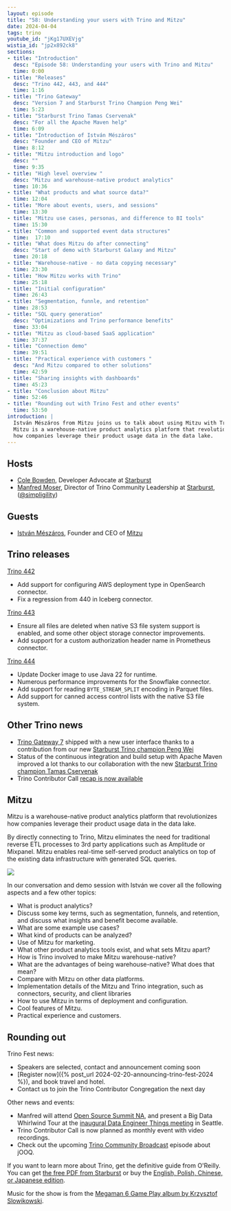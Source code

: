 ```yaml
---
layout: episode
title: "58: Understanding your users with Trino and Mitzu"
date: 2024-04-04
tags: trino
youtube_id: "jKg17UXEVjg"
wistia_id: "jp2x892ck8"
sections:
- title: "Introduction"
  desc: "Episode 58: Understanding your users with Trino and Mitzu"
  time: 0:00
- title: "Releases"
  desc: "Trino 442, 443, and 444"
  time: 1:16
- title: "Trino Gateway"
  desc: "Version 7 and Starburst Trino Champion Peng Wei"
  time: 5:23
- title: "Starburst Trino Tamas Cservenak"
  desc: "For all the Apache Maven help"
  time: 6:09
- title: "Introduction of István Mészáros"
  desc: "Founder and CEO of Mitzu"
  time: 8:12
- title: "Mitzu introduction and logo"
  desc: ""
  time: 9:35
- title: "High level overview "
  desc: "Mitzu and warehouse-native product analytics"
  time: 10:36
- title: "What products and what source data?"
  time: 12:04
- title: "More about events, users, and sessions"
  time: 13:30
- title: "Mitzu use cases, personas, and difference to BI tools"
  time: 15:30
- title: "Common and supported event data structures"
  time:  17:10
- title: "What does Mitzu do after connecting"
  desc: "Start of demo with Starburst Galaxy and Mitzu"
  time: 20:18
- title: "Warehouse-native - no data copying necessary"
  time: 23:30
- title: "How Mitzu works with Trino"
  time: 25:18
- title: "Initial configuration"
  time: 26:43
- title: "Segmentation, funnle, and retention"
  time: 28:53
- title: "SQL query generation"
  desc: "Optimizations and Trino performance benefits"
  time: 33:04
- title: "Mitzu as cloud-based SaaS application"
  time: 37:37
- title: "Connection demo"
  time: 39:51
- title: "Practical experience with customers "
  desc: "And Mitzu compared to other solutions"
  time: 42:59
- title: "Sharing insights with dashboards"
  time: 45:23
- title: "Conclusion about Mitzu"
  time: 52:46
- title: "Rounding out with Trino Fest and other events"
  time: 53:50
introduction: |
  István Mészáros from Mitzu joins us to talk about using Mitzu with Trino.
  Mitzu is a warehouse-native product analytics platform that revolutionizes 
  how companies leverage their product usage data in the data lake.
---
```


## Hosts

* [Cole Bowden](https://www.linkedin.com/in/cole-m-bowden), Developer Advocate
  at [Starburst](https://starburst.io)
* [Manfred Moser](https://www.linkedin.com/in/manfredmoser), Director of Trino
  Community Leadership at [Starburst](https://starburst.io),
  ([@simpligility](https://twitter.com/simpligility))

## Guests

* [István Mészáros](https://www.linkedin.com/in/imeszaros/), Founder and CEO of
  [Mitzu](https://www.mitzu.io/)

## Trino releases

[Trino 442](https://trino.io/docs/current/release/release-442.html)

* Add support for configuring AWS deployment type in OpenSearch connector.
* Fix a regression from 440 in Iceberg connector.

[Trino 443](https://trino.io/docs/current/release/release-443.html)

* Ensure all files are deleted when native S3 file system support is enabled,
  and some other object storage connector improvements.
* Add support for a custom authorization header name in Prometheus connector.

[Trino 444](https://trino.io/docs/current/release/release-444.html)

* Update Docker image to use Java 22 for runtime.
* Numerous performance improvements for the Snowflake connector.
* Add support for reading `BYTE_STREAM_SPLIT` encoding in Parquet files.
* Add support for canned access control lists with the native S3 file system.

## Other Trino news

* [Trino Gateway
  7](https://github.com/trinodb/trino-gateway/blob/main/docs/release-notes.md#trino-gateway-7-21--mar-2024)
  shipped with a new user interface thanks to a contribution from our new
  [Starburst Trino champion Peng
  Wei](https://www.starburst.io/community/trino-champions/#peng-wei)
* Status of the continuous integration and build setup with Apache Maven
  improved a lot thanks to our collaboration with the new [Starburst Trino
  champion Tamas Cservenak](https://www.starburst.io/community/trino-champions/#tamas-cservenak)
* Trino Contributor Call [recap is now
  available](https://github.com/trinodb/trino/wiki/Contributor-meetings#trino-contributor-call-21-mar-2024)

## Mitzu

Mitzu is a warehouse-native product analytics platform that revolutionizes how
companies leverage their product usage data in the data lake.

By directly connecting to Trino, Mitzu eliminates the need for traditional
reverse ETL processes to 3rd party applications such as Amplitude or Mixpanel.
Mitzu enables real-time self-served product analytics on top of the existing
data infrastructure with generated SQL queries.

<a href="{{site.url}}/ecosystem/client.html#mitzu">
  <img src="{{site.url}}/assets/images/logos/mitzu.png">
</a>

In our conversation and demo session with István we cover all the following
aspects and a few other topics:

* What is product analytics?
* Discuss some key terms, such as segmentation, funnels, and retention, and
  discuss what insights and benefit become available.
* What are some example use cases?
* What kind of products can be analyzed?
* Use of Mitzu for marketing.
* What other product analytics tools exist, and what sets Mitzu apart?
* How is Trino involved to make Mitzu warehouse-native?
* What are the advantages of being warehouse-native? What does that mean?
* Compare with Mitzu on other data platforms.
* Implementation details of the Mitzu and Trino integration, such as connectors,
  security, and client libraries
* How to use Mitzu in terms of deployment and configuration.
* Cool features of Mitzu.
* Practical experience and customers.

## Rounding out

Trino Fest news:

* Speakers are selected, contact and announcement coming soon
* [Register now]({% post_url 2024-02-20-announcing-trino-fest-2024 %}), and book
  travel and hotel.
* Contact us to join the Trino Contributor Congregation the next day

Other news and events:

* Manfred will attend [Open Source Summit
  NA](https://events.linuxfoundation.org/open-source-summit-north-america/), and
  present a Big Data Whirlwind Tour at the [inaugural Data Engineer Things
  meeting](https://www.meetup.com/data-engineer-things-seattle-meetup/events/300067664/)
  in Seattle.
* Trino Contributor Call is now planned as monthly event with video recordings.
* Check out the upcoming [Trino Community
  Broadcast]({{site.url}}/broadcast/index.html) episode about jOOQ.

If you want to learn more about Trino, get the definitive guide from O'Reilly.
You can get [the free PDF from
Starburst](https://www.starburst.io/info/oreilly-trino-guide/) or buy the
[English, Polish, Chinese, or Japanese
edition]({{site.url}}/trino-the-definitive-guide.html).

Music for the show is from the [Megaman 6 Game Play album by Krzysztof
Slowikowski](https://krzysztofslowikowski.bandcamp.com/album/mega-man-6-gp).
